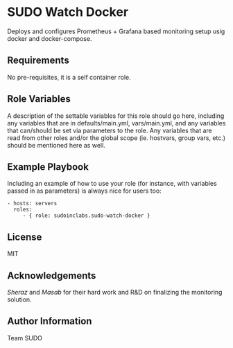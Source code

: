 SUDO Watch Docker
=========

Deploys and configures Prometheus + Grafana based monitoring setup usig docker and docker-compose.

Requirements
------------

No pre-requisites, it is a self container role.

Role Variables
--------------

A description of the settable variables for this role should go here, including any variables that are in defaults/main.yml, vars/main.yml, and any variables that can/should be set via parameters to the role. Any variables that are read from other roles and/or the global scope (ie. hostvars, group vars, etc.) should be mentioned here as well.


Example Playbook
----------------

Including an example of how to use your role (for instance, with variables passed in as parameters) is always nice for users too:

    - hosts: servers
      roles:
         - { role: sudoinclabs.sudo-watch-docker }

License
-------

MIT

Acknowledgements
----------------

*Sheraz* and *Masab* for their hard work and R&D on finalizing the monitoring solution.

Author Information
------------------

Team SUDO
